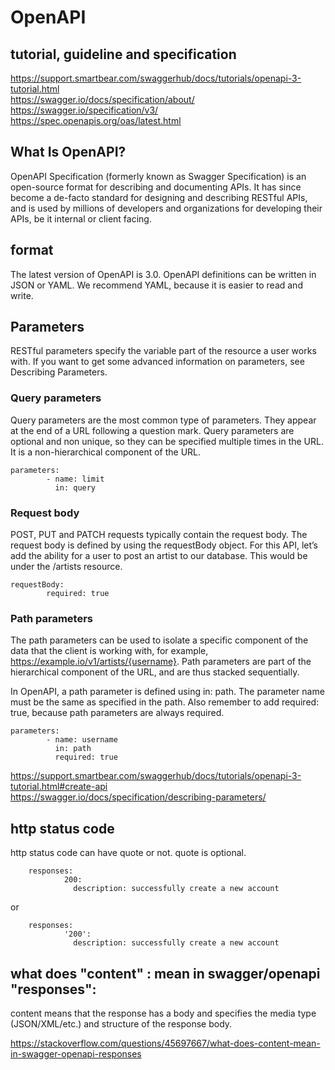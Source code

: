 # OpenAPI

## tutorial, guideline and specification

https://support.smartbear.com/swaggerhub/docs/tutorials/openapi-3-tutorial.html  
https://swagger.io/docs/specification/about/  
https://swagger.io/specification/v3/  
https://spec.openapis.org/oas/latest.html  

## What Is OpenAPI?

OpenAPI Specification (formerly known as Swagger Specification) is an open-source format for describing and documenting APIs. It has since become a de-facto standard for designing and describing RESTful APIs, and is used by millions of developers and organizations for developing their APIs, be it internal or client facing.

## format

The latest version of OpenAPI is 3.0. OpenAPI definitions can be written in JSON or YAML. We recommend YAML, because it is easier to read and write.

## Parameters

RESTful parameters specify the variable part of the resource a user works with. If you want to get some advanced information on parameters, see Describing Parameters.

### Query parameters

Query parameters are the most common type of parameters. They appear at the end of a URL following a question mark. Query parameters are optional and non unique, so they can be specified multiple times in the URL. It is a non-hierarchical component of the URL.

    parameters:
            - name: limit
              in: query

### Request body

POST, PUT and PATCH requests typically contain the request body. The request body is defined by using the requestBody object. For this API, let’s add the ability for a user to post an artist to our database. This would be under the /artists resource.

    requestBody:
            required: true

### Path parameters

The path parameters can be used to isolate a specific component of the data that the client is working with, for example, https://example.io/v1/artists/{username}. Path parameters are part of the hierarchical component of the URL, and are thus stacked sequentially.

In OpenAPI, a path parameter is defined using in: path. The parameter name must be the same as specified in the path. Also remember to add required: true, because path parameters are always required. 


    parameters:
            - name: username
              in: path
              required: true

https://support.smartbear.com/swaggerhub/docs/tutorials/openapi-3-tutorial.html#create-api  
https://swagger.io/docs/specification/describing-parameters/  

## http status code

http status code can have quote or not. quote is optional.

        responses: 
                200:
                  description: successfully create a new account

or

        responses: 
                '200':
                  description: successfully create a new account

## what does "content" : mean in swagger/openapi "responses":

content means that the response has a body and specifies the media type (JSON/XML/etc.) and structure of the response body.

https://stackoverflow.com/questions/45697667/what-does-content-mean-in-swagger-openapi-responses
